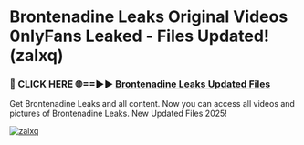 # Brontenadine Leaks Original Videos 0nlyFans Leaked - Files Updated! (zalxq)

<h3>🔴 CLICK HERE 🌐==►► <a href="https://tinyurl.com/ms9xzufz" rel="nofollow">Brontenadine Leaks Updated Files</a></h3>

Get Brontenadine Leaks and all content. Now you can access all videos and pictures of Brontenadine Leaks. New Updated Files 2025!

[![zalxq](https://i.imgur.com/NaUBvic.gif)](https://tinyurl.com/ms9xzufz)
